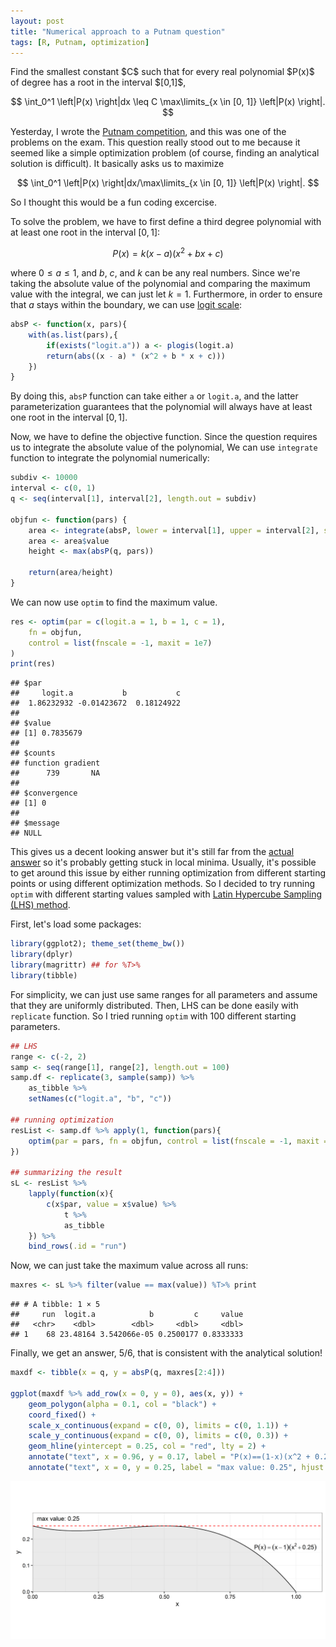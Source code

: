 ```yaml
---
layout: post
title: "Numerical approach to a Putnam question"
tags: [R, Putnam, optimization]
---
```


<p class="message">
<!--excerpt.start-->
Find the smallest constant $C$ such that for every real polynomial $P(x)$ of degree has a root in the interval $[0,1]$,

$$
\int_0^1 \left|P(x) \right|dx \leq C \max\limits_{x \in [0, 1]} \left|P(x) \right|.
$$
<!--excerpt.end-->
</p>

Yesterday, I wrote the [Putnam competition](https://en.wikipedia.org/wiki/William_Lowell_Putnam_Mathematical_Competition), and this was one of the problems on the exam. This question really stood out to me because it seemed like a simple optimization problem (of course, finding an analytical solution is difficult). It basically asks us to maximize

$$
\int_0^1 \left|P(x) \right|dx/\max\limits_{x \in [0, 1]} \left|P(x) \right|.
$$

So I thought this would be a fun coding excercise.

To solve the problem, we have to first define a third degree polynomial with at least one root in the interval $[0,1]$:

$$
P(x) = k (x - a)(x^2 + bx + c)
$$

where $0 \leq a \leq 1$, and $b$, $c$, and $k$ can be any real numbers. Since we're taking the absolute value of the polynomial and comparing the maximum value with the integral, we can just let $k = 1$. Furthermore, in order to ensure that $a$ stays within the boundary, we can use [logit scale](https://en.wikipedia.org/wiki/Logit):

```r
absP <- function(x, pars){
    with(as.list(pars),{
        if(exists("logit.a")) a <- plogis(logit.a)
        return(abs((x - a) * (x^2 + b * x + c)))
    })
}
```

By doing this, `absP` function can take either `a` or `logit.a`, and the latter parameterization guarantees that the polynomial will always have at least one root in the interval $[0, 1]$.

Now, we have to define the objective function. Since the question requires us to integrate the absolute value of the polynomial, We can use `integrate` function to integrate the polynomial numerically:

```r
subdiv <- 10000
interval <- c(0, 1)
q <- seq(interval[1], interval[2], length.out = subdiv)

objfun <- function(pars) {
    area <- integrate(absP, lower = interval[1], upper = interval[2], subdivisions = subdiv, pars = pars)
    area <- area$value
    height <- max(absP(q, pars))
    
    return(area/height)
}
```

We can now use `optim` to find the maximum value.

```r
res <- optim(par = c(logit.a = 1, b = 1, c = 1),
    fn = objfun,
    control = list(fnscale = -1, maxit = 1e7)
)
print(res)
```

```
## $par
##     logit.a           b           c 
##  1.86232932 -0.01423672  0.18124922 
## 
## $value
## [1] 0.7835679
## 
## $counts
## function gradient 
##      739       NA 
## 
## $convergence
## [1] 0
## 
## $message
## NULL
```

This gives us a decent looking answer but it's still far from the [actual answer](http://www.artofproblemsolving.com/community/c7h1349022_putnam_2016_a6) so it's probably getting stuck in local minima. Usually, it's possible to get around this issue by either running optimization from different starting points or using different optimization methods. So I decided to try running `optim` with different starting values sampled with [Latin Hypercube Sampling (LHS) method](https://en.wikipedia.org/wiki/Latin_hypercube_sampling).

First, let's load some packages:

```r
library(ggplot2); theme_set(theme_bw())
library(dplyr)
library(magrittr) ## for %T>%
library(tibble)
```

For simplicity, we can just use same ranges for all parameters and assume that they are uniformly distributed. Then, LHS can be done easily with `replicate` function. So I tried running `optim` with 100 different starting parameters.

```r
## LHS
range <- c(-2, 2)
samp <- seq(range[1], range[2], length.out = 100)
samp.df <- replicate(3, sample(samp)) %>%
    as_tibble %>%
    setNames(c("logit.a", "b", "c"))

## running optimization
resList <- samp.df %>% apply(1, function(pars){
    optim(par = pars, fn = objfun, control = list(fnscale = -1, maxit = 1e5))
})

## summarizing the result
sL <- resList %>%
    lapply(function(x){
        c(x$par, value = x$value) %>% 
            t %>%
            as_tibble
    }) %>%
    bind_rows(.id = "run")
```

Now, we can just take the maximum value across all runs:

```r
maxres <- sL %>% filter(value == max(value)) %T>% print
```

```
## # A tibble: 1 × 5
##     run  logit.a            b         c     value
##   <chr>    <dbl>        <dbl>     <dbl>     <dbl>
## 1    68 23.48164 3.542066e-05 0.2500177 0.8333333
```

Finally, we get an answer, $5/6$, that is consistent with the analytical solution!

```r
maxdf <- tibble(x = q, y = absP(q, maxres[2:4]))

ggplot(maxdf %>% add_row(x = 0, y = 0), aes(x, y)) +
    geom_polygon(alpha = 0.1, col = "black") +
    coord_fixed() +
    scale_x_continuous(expand = c(0, 0), limits = c(0, 1.1)) +
    scale_y_continuous(expand = c(0, 0), limits = c(0, 0.3)) +
    geom_hline(yintercept = 0.25, col = "red", lty = 2) +
    annotate("text", x = 0.96, y = 0.17, label = "P(x)==(1-x)(x^2 + 0.25)", parse = TRUE) +
    annotate("text", x = 0, y = 0.25, label = "max value: 0.25", hjust = -0.1, vjust = -1.2)
```

![Figure 1](/assets/2016-12-04-putnam/polynomial.png)

